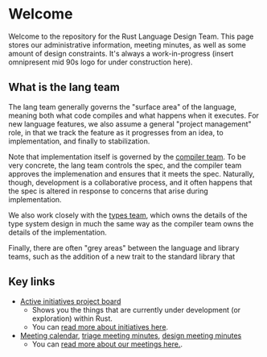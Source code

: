 # Welcome

Welcome to the repository for the Rust Language Design Team.  This
page stores our administrative information, meeting minutes, as well
as some amount of design constraints. It's always a
work-in-progress (insert omnipresent mid 90s logo for under
construction here).

## What is the lang team

The lang team generally governs the "surface area" of the language, meaning both what code compiles and what happens when it executes. For new language features, we also assume a general "project management" role, in that we track the feature as it progresses from an idea, to implementation, and finally to stabilization.

Note that implementation itself is governed by the [compiler team](https://github.com/rust-lang/compiler-team). To be very concrete, the lang team controls the spec, and the compiler team approves the implemenation and ensures that it meets the spec. Naturally, though, development is a collaborative process, and it often happens that the spec is altered in response to concerns that arise during implementation.

We also work closely with the [types team](https://github.com/rust-lang/types-team), which owns the details of the type system design in much the same way as the compiler team owns the details of the implementation.

Finally, there are often "grey areas" between the language and library teams, such as the addition of a new trait to the standard library that 

## Key links

* [Active initiatives project board](https://github.com/orgs/rust-lang/projects/16/)
    * Shows you the things that are currently under development (or exploration) within Rust.
    * You can [read more about initiatives here](./initiatives.md).
* [Meeting calendar](./calendar.md), [triage meeting minutes](https://github.com/rust-lang/lang-team/tree/master/minutes), [design meeting minutes](https://github.com/rust-lang/lang-team/tree/master/design-meeting-minutes)
    * You can [read more about our meetings here.](./meetings.md).
